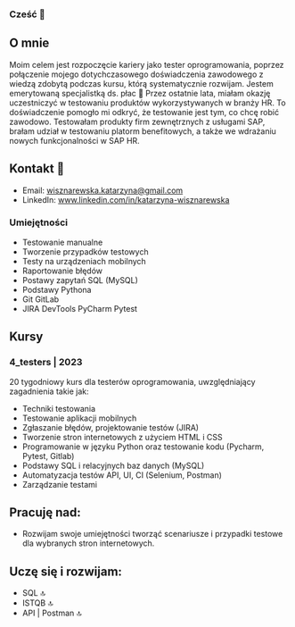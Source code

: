 ### Cześć 👋
## O mnie 


Moim celem jest rozpoczęcie kariery jako tester oprogramowania, poprzez połączenie mojego dotychczasowego doświadczenia zawodowego z wiedzą zdobytą podczas kursu, którą systematycznie rozwijam. Jestem emerytowaną specjalistką ds. płac 🙂  Przez ostatnie lata, miałam okazję uczestniczyć w testowaniu produktów wykorzystywanych w branży HR. To doświadczenie pomogło mi odkryć, że testowanie jest tym, co chcę robić zawodowo. Testowałam produkty firm zewnętrznych z usługami SAP, brałam udział w testowaniu platorm benefitowych, a także we wdrażaniu nowych funkcjonalności w SAP HR. 

## Kontakt 📧 
- Email: wisznarewska.katarzyna@gmail.com
- LinkedIn: www.linkedin.com/in/katarzyna-wisznarewska


### Umiejętności 

- Testowanie manualne
- Tworzenie przypadków testowych
- Testy na urządzeniach mobilnych
- Raportowanie błędów
- Postawy zapytań SQL (MySQL)
- Podstawy Pythona
- Git GitLab
- JIRA DevTools PyCharm Pytest


## Kursy
### 4_testers | 2023

20 tygodniowy kurs dla testerów oprogramowania,
uwzględniający zagadnienia takie jak:
- Techniki testowania
- Testowanie aplikacji mobilnych
- Zgłaszanie błędów, projektowanie testów (JIRA)
- Tworzenie stron internetowych z użyciem HTML i CSS
- Programowanie w języku Python oraz testowanie kodu
(Pycharm, Pytest, Gitlab)
- Podstawy SQL i relacyjnych baz danych (MySQL)
- Automatyzacja testów API, UI, CI (Selenium, Postman)
- Zarządzanie testami

## Pracuję nad:
- Rozwijam swoje umiejętności tworząć scenariusze i przypadki testowe dla wybranych stron internetowych.
  
## Uczę się i rozwijam:
- SQL 🔝
- ISTQB 🔝
- API | Postman 🔝




<!--
**wisznarewska/wisznarewska** is a ✨ _special_ ✨ repository because its `README.md` (this file) appears on your GitHub profile.

Here are some ideas to get you started:

- 🔭 I’m currently working on ...
- 🌱 I’m currently learning ...
- 👯 I’m looking to collaborate on ...
- 🤔 I’m looking for help with ...
- 💬 Ask me about ...
- 📫 How to reach me: ...
- 😄 Pronouns: ...
- ⚡ Fun fact: ...
-->
